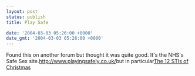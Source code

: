 ```yaml
---
layout: post
status: publish
title: Play Safe

date: '2004-03-03 05:26:00 +0000'
date_gmt: '2004-03-03 05:26:00 +0000'
---
```

Found this on another forum but thought it was quite good. It's the NHS's Safe Sex site.<a href="http://www.playingsafely.co.uk/">http://www.playingsafely.co.uk/</a>but in particular<a href="http://www.playingsafely.co.uk/12stisofchristmas/12-STIs.html" >The 12 STIs of Christmas</a>
